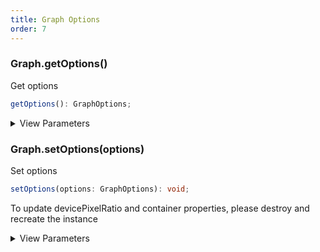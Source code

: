 ```yaml
---
title: Graph Options
order: 7
---
```


### Graph.getOptions()

Get options

```typescript
getOptions(): GraphOptions;
```

<details><summary>View Parameters</summary>

**Returns**:

- **Type:** [GraphOptions]()

- **Description:** 配置项

</details>

### Graph.setOptions(options)

Set options

```typescript
setOptions(options: GraphOptions): void;
```

To update devicePixelRatio and container properties, please destroy and recreate the instance

<details><summary>View Parameters</summary>

<table><thead><tr><th>

Parameter

</th><th>

Type

</th><th>

Description

</th></tr></thead>
<tbody><tr><td>

options

</td><td>

[GraphOptions]()

</td><td>

配置项

</td></tr>
</tbody></table>

**Returns**:

- **Type:** void

</details>
